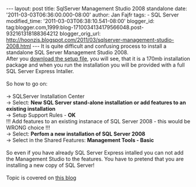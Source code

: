 --- layout: post title: SqlServer Management Studio 2008 standalone
date: '2011-03-03T06:36:00.000-08:00' author: Jan Fajfr tags: - SQL
Server modified\_time: '2011-03-03T06:38:10.541-08:00' blogger\_id:
tag:blogger.com,1999:blog-1710034134179566048.post-932161318188364212
blogger\_orig\_url:
http://hoonzis.blogspot.com/2011/03/sqlserver-management-studio-2008.html
--- It is quite difficult and confusing process to install a standalone
SQL Server Management Studio 2008.\
After you [download the setup
file](http://www.microsoft.com/downloads/en/details.aspx?FamilyID=08e52ac2-1d62-45f6-9a4a-4b76a8564a2b&DisplayLang=en),
you will see, that it is a 170mb installation package and when you run
the installation you will be provided with a full SQL Server Express
Intaller.\
\
So how to go on:\
\
-&gt; SQLServer Installation Center\
-&gt; Select: **New SQL Server stand-alone installation or add features
to an existing installation**\
-&gt; Setup Support Rules - **OK**\
!!! Add features to an existing instanace of SQL Server 2008 - this
would be WRONG choice !!!\
-&gt; Select: **Perfom a new installation of SQL Server 2008**\
-&gt; Select in the Shared Features: **Management Tools - Basic**\
\
So even if you have already SQL Server Express intalled you can not add
the Management Studio to the features. You have to pretend that you are
installing a new copy of SQL Server!\
\
Topic is covered on [this
blog](http://www.asql.biz/Articoli/SQLX08/Art3_1.aspx#SSMSE)
